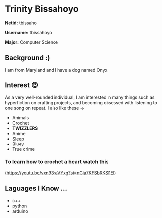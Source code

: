 # Trinity Bissahoyo
**Netid:** tbissaho

**Username:** tbissahoyo

**Major:** Computer Science

## Background :)

I am from Maryland and I have a dog named Onyx.

## Interest 😍

As a very well-rounded individual, I am interested in many things such as hyperfiction on crafting projects, and becoming obsessed with listening to one song on repeat. I also like these ->

- Animals
- Crochet
- **TWIZZLERS**
- Anime
- Sleep
- Bluey
- True crime

### To learn how to crochet a heart watch this
(https://youtu.be/vxn93raVYxg?si=nGia7KFSbRKSl1El)

## Laguages I Know ...
- c++
- python
- arduino



